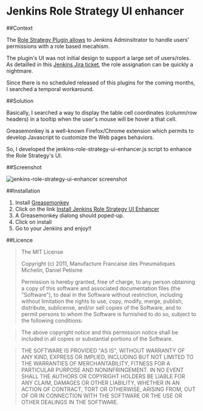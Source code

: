 # Jenkins Role Strategy UI enhancer

##Context

The [Role Strategy Plugin allows](https://wiki.jenkins-ci.org/display/JENKINS/Role+Strategy+Plugin) to Jenkins Adminsitrator to handle users' 
permissions with a role based mecahism.

The plugin's UI was not initial design to support a large set of users/roles. As 
detailled in this [Jenkins Jira ticket](), the role assignation can be quickly a nightmare.

Since there is no scheduled released of this plugins for the coming months, I 
searched a temporal workaround.

##Solution

Basically, I searched a way to display the table cell coordinates (column/row headers)
in a tooltip when the user's mouse will be hover a that cell. 

Greasemonkey is a well-known Firefox/Chrome extension which permits to develop
Javascript to customize the Web pages behaviors.

So, I developed the jenkins-role-strategy-ui-enhancer.js script to enhance the
Role Strategy's UI.

##Screenshot

![jenkins-role-strategy-ui-enhancer screenshot](url_de_l'image "jenkins-role-strategy-ui-enhancer screenshot")

##Installation

1. Install [Greasemonkey]()
2. Click on the link [Install Jenkins Role Strategy UI Enhancer](https://github.com/danielpetisme/jenkins-role-strategy-ui-enhancer/raw/master/jenkins-role-strategy-ui-enhancer/jenkins-role-strategy-ui-enhancer.user.js)
3. A Greasemonkey dialong should poped-up.
4. Click on install
5. Go to your Jenkins and enjoy!!

##Licence

>The MIT License
>
>Copyright (c) 2011, Manufacture Francaise des Pneumatiques Michelin, Daniel Petisme
>
>Permission is hereby granted, free of charge, to any person obtaining a copy
>of this software and associated documentation files (the "Software"), to deal
>in the Software without restriction, including without limitation the rights
>to use, copy, modify, merge, publish, distribute, sublicense, and/or sell
>copies of the Software, and to permit persons to whom the Software is
>furnished to do so, subject to the following conditions:

>The above copyright notice and this permission notice shall be included in
>all copies or substantial portions of the Software.

>THE SOFTWARE IS PROVIDED "AS IS", WITHOUT WARRANTY OF ANY KIND, EXPRESS OR
>IMPLIED, INCLUDING BUT NOT LIMITED TO THE WARRANTIES OF MERCHANTABILITY,
>FITNESS FOR A PARTICULAR PURPOSE AND NONINFRINGEMENT. IN NO EVENT SHALL THE
>AUTHORS OR COPYRIGHT HOLDERS BE LIABLE FOR ANY CLAIM, DAMAGES OR OTHER
>LIABILITY, WHETHER IN AN ACTION OF CONTRACT, TORT OR OTHERWISE, ARISING FROM,
>OUT OF OR IN CONNECTION WITH THE SOFTWARE OR THE USE OR OTHER DEALINGS IN
>THE SOFTWARE.     